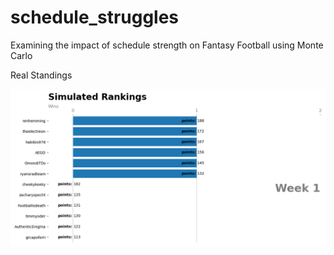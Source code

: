 # schedule_struggles

Examining the impact of schedule strength on Fantasy Football using Monte Carlo


Real Standings

![real_standings](real.gif)